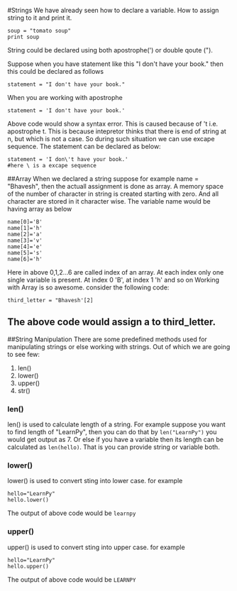 #Strings
We have already seen how to declare a variable. How to assign string to it and print it.
```
soup = "tomato soup"
print soup

```

String could be declared using both apostrophe(') or double qoute (").

Suppose when you have statement like this "I don't have your book." then this could be declared as follows
```
statement = "I don't have your book."
```

When you are working with apostrophe

```
statement = 'I don't have your book.'
```

Above code would show a syntax error. This is caused because of 't i.e. apostrophe t. This is because intepretor thinks that there is end of string at n, but which is not a case. So during such situation we can use excape sequence.
The statement can be declared as below:
```
statement = 'I don\'t have your book.'
#here \ is a excape sequence
```
##Array
When we declared a string suppose for example name = "Bhavesh", then the actuall assignment is done as array. A memory space of the number of character in string is created starting with zero. And all character are stored in it character wise. The variable name would be having array as below
```
name[0]='B'
name[1]='h'
name[2]='a'
name[3]='v'
name[4]='e'
name[5]='s'
name[6]='h'
```
Here in above 0,1,2...6 are called index of an array. At each index only one single variable is present. At index 0 'B', at index 1 'h' and so on
 Working with Array is so awesome. consider the following code:
 ```
 third_letter = "Bhavesh'[2]
 ```
 The above code would assign a to third_letter.
 ---
 
 ##String Manipulation
 There are some predefined methods used for manipulating strings or else working with strings. Out of which we are going to see few:
1. len() 
2. lower()
3. upper()
4. str()
### len()
len() is used to calculate length of a string. For example suppose you want to find length of "LearnPy", then you can do that by `len("LearnPy")` you would get output as 7. Or else if you have a variable then its length can be calculated as `len(hello)`. That is you can provide string or variable both.
### lower()
lower() is used to convert sting into lower case. for example 
```
hello="LearnPy"
hello.lower()
```
The output of above code would be `learnpy`
### upper()
upper() is used to convert sting into upper case. for example 
```
hello="LearnPy"
hello.upper()
```
The output of above code would be `LEARNPY`
